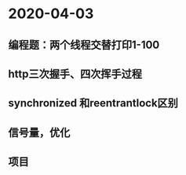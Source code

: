 # 2020-04-03
## 编程题：两个线程交替打印1-100
## http三次握手、四次挥手过程
## synchronized 和reentrantlock区别
## 信号量，优化
## 项目